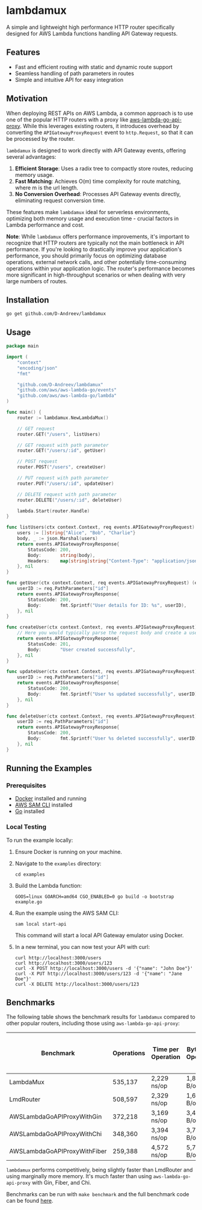 # lambdamux

A simple and lightweight high performance HTTP router specifically designed for AWS Lambda functions handling API Gateway requests. 

## Features
- Fast and efficient routing with static and dynamic route support
- Seamless handling of path parameters in routes
- Simple and intuitive API for easy integration 

## Motivation
When deploying REST APIs on AWS Lambda, a common approach is to use one of the popular HTTP routers with a proxy like [aws-lambda-go-api-proxy](https://github.com/awslabs/aws-lambda-go-api-proxy). While this leverages existing routers, it introduces overhead by converting the `APIGatewayProxyRequest` event to `http.Request`, so that it can be processed by the router.

`lambdamux` is designed to work directly with API Gateway events, offering several advantages:
  
1.  **Efficient Storage**: Uses a radix tree to compactly store routes, reducing memory usage.
2.  **Fast Matching**: Achieves O(m) time complexity for route matching, where m is the url length.
3.  **No Conversion Overhead**: Processes API Gateway events directly, eliminating request conversion time.

These features make `lambdamux` ideal for serverless environments, optimizing both memory usage and execution time - crucial factors in Lambda performance and cost.

**Note**: While `lambdamux` offers performance improvements, it's important to recognize that HTTP routers are typically not the main bottleneck in API performance. If you're looking to drastically improve your application's performance, you should primarily focus on optimizing database operations, external network calls, and other potentially time-consuming operations within your application logic. The router's performance becomes more significant in high-throughput scenarios or when dealing with very large numbers of routes.

## Installation

```
go get github.com/D-Andreev/lambdamux
```

## Usage

```go
package main

import (
	"context"
	"encoding/json"
	"fmt"

	"github.com/D-Andreev/lambdamux"
	"github.com/aws/aws-lambda-go/events"
	"github.com/aws/aws-lambda-go/lambda"
)

func main() {
	router := lambdamux.NewLambdaMux()

	// GET request
	router.GET("/users", listUsers)

	// GET request with path parameter
	router.GET("/users/:id", getUser)

	// POST request
	router.POST("/users", createUser)

	// PUT request with path parameter
	router.PUT("/users/:id", updateUser)

	// DELETE request with path parameter
	router.DELETE("/users/:id", deleteUser)

	lambda.Start(router.Handle)
}

func listUsers(ctx context.Context, req events.APIGatewayProxyRequest) (events.APIGatewayProxyResponse, error) {
	users := []string{"Alice", "Bob", "Charlie"}
	body, _ := json.Marshal(users)
	return events.APIGatewayProxyResponse{
		StatusCode: 200,
		Body:       string(body),
		Headers:    map[string]string{"Content-Type": "application/json"},
	}, nil
}

func getUser(ctx context.Context, req events.APIGatewayProxyRequest) (events.APIGatewayProxyResponse, error) {
	userID := req.PathParameters["id"]
	return events.APIGatewayProxyResponse{
		StatusCode: 200,
		Body:       fmt.Sprintf("User details for ID: %s", userID),
	}, nil
}

func createUser(ctx context.Context, req events.APIGatewayProxyRequest) (events.APIGatewayProxyResponse, error) {
	// Here you would typically parse the request body and create a user
	return events.APIGatewayProxyResponse{
		StatusCode: 201,
		Body:       "User created successfully",
	}, nil
}

func updateUser(ctx context.Context, req events.APIGatewayProxyRequest) (events.APIGatewayProxyResponse, error) {
	userID := req.PathParameters["id"]
	return events.APIGatewayProxyResponse{
		StatusCode: 200,
		Body:       fmt.Sprintf("User %s updated successfully", userID),
	}, nil
}

func deleteUser(ctx context.Context, req events.APIGatewayProxyRequest) (events.APIGatewayProxyResponse, error) {
	userID := req.PathParameters["id"]
	return events.APIGatewayProxyResponse{
		StatusCode: 200,
		Body:       fmt.Sprintf("User %s deleted successfully", userID),
	}, nil
}

```

## Running the Examples

### Prerequisites

- [Docker](https://www.docker.com/products/docker-desktop) installed and running
- [AWS SAM CLI](https://docs.aws.amazon.com/serverless-application-model/latest/developerguide/serverless-sam-cli-install.html) installed
- [Go](https://golang.org/doc/install) installed

### Local Testing

To run the example locally:

1. Ensure Docker is running on your machine.

2. Navigate to the `examples` directory:
   ```
   cd examples
   ```

3. Build the Lambda function:
   ```
   GOOS=linux GOARCH=amd64 CGO_ENABLED=0 go build -o bootstrap example.go
   ```

4. Run the example using the AWS SAM CLI:
   ```
   sam local start-api
   ```

   This command will start a local API Gateway emulator using Docker.

5. In a new terminal, you can now test your API with curl:
   ```
   curl http://localhost:3000/users
   curl http://localhost:3000/users/123
   curl -X POST http://localhost:3000/users -d '{"name": "John Doe"}'
   curl -X PUT http://localhost:3000/users/123 -d '{"name": "Jane Doe"}'
   curl -X DELETE http://localhost:3000/users/123
   ```

##  Benchmarks

 
The following table shows the benchmark results for `lambdamux` compared to other popular routers, including those using `aws-lambda-go-api-proxy`:

| Benchmark | Operations | Time per Operation | Bytes per Operation | Allocations per Operation | Using aws-lambda-go-api-proxy | % Slower than LambdaMux |
|-----------|------------|---------------------|---------------------|---------------------------|-------------------------------|--------------------------|
| LambdaMux | 535,137 | 2,229 ns/op | 1,852 B/op | 29 allocs/op | No | 0% |
| LmdRouter | 508,597 | 2,329 ns/op | 1,615 B/op | 25 allocs/op | No | 4.49% |
| AWSLambdaGoAPIProxyWithGin | 372,218 | 3,169 ns/op | 3,430 B/op | 38 allocs/op | Yes | 42.17% |
| AWSLambdaGoAPIProxyWithChi | 348,360 | 3,394 ns/op | 3,786 B/op | 40 allocs/op | Yes | 52.27% |
| AWSLambdaGoAPIProxyWithFiber | 259,388 | 4,572 ns/op | 5,770 B/op | 52 allocs/op | Yes | 105.11% |

`lambdamux` performs competitively, being slightly faster than LmdRouter and using marginally more memory. It's much faster than using `aws-lambda-go-api-proxy` with Gin, Fiber, and Chi.

Benchmarks can be run with `make benchmark` and the full benchmark code can be found [here](https://github.com/D-Andreev/lambdamux/blob/main/lambdamux_benchmark_test.go).
